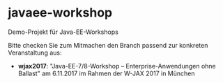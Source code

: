 # javaee-workshop
Demo-Projekt für Java-EE-Workshops

Bitte checken Sie zum Mitmachen den Branch passend zur konkreten Veranstaltung aus:


* **wjax2017**: "Java-EE-7/8-Workshop – Enterprise-Anwendungen ohne Ballast" am 6.11.2017 im Rahmen der W-JAX 2017 in München
